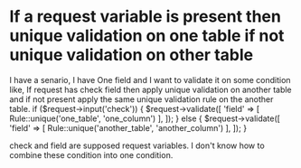 
# If a request variable is present then unique validation on one table if not unique validation on other table

I have a senario, I have One field and I want to validate it on some condition like,
If request has check field then apply unique validation on another table and if not present apply the same unique validation rule on the another table.
if ($request->input('check')) {
    $request->validate([
        'field' => [
            Rule::unique('one_table', 'one_column')
        ],
    ]);
} else {
    $request->validate([
        'field' => [
            Rule::unique('another_table', 'another_column')
        ],
    ]);
}

check and field are supposed request variables.
I don't know how to combine these condition into one condition.

        